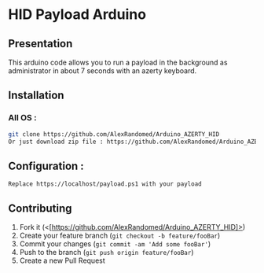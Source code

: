 # HID Payload Arduino

## Presentation

This arduino code allows you to run a payload in the background as administrator in about 7 seconds with an azerty keyboard.

## Installation

### All OS :
```bash
git clone https://github.com/AlexRandomed/Arduino_AZERTY_HID
Or just download zip file : https://github.com/AlexRandomed/Arduino_AZERTY_HID/archive/main.zip
```

## Configuration : 
```
Replace https://localhost/payload.ps1 with your payload
```

## Contributing

1. Fork it (<[https://github.com/AlexRandomed/Arduino_AZERTY_HID]>)
2. Create your feature branch (`git checkout -b feature/fooBar`)
3. Commit your changes (`git commit -am 'Add some fooBar'`)
4. Push to the branch (`git push origin feature/fooBar`)
5. Create a new Pull Request
